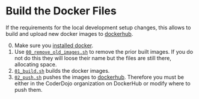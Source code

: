 Build the Docker Files
======================

If the requirements for the local development setup changes, this allows to build and upload new docker images to [dockerhub](https://hub.docker.com/u/coderdojo/).


0. Make sure you [installed docker](..).
1. Use [`00_remove_old_images.sh`](00_remove_old_images.sh) to remove the prior built images. If you do not do this they will loose their name but the files are still there, allocating space.
2. [`01_build.sh`](01_build.sh) builds the docker images. 
3. [`02_push.sh`](02_push.sh) pushes the images to [dockerhub](https://hub.docker.com/u/coderdojo/). Therefore you must be either in the CoderDojo organization on DockerHub or modify where to push them.
